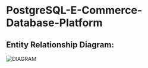 # PostgreSQL-E-Commerce-Database-Platform

## Entity Relationship Diagram:
![DIAGRAM](https://github.com/BeatrisIlieve/PostgreSQL-E-CommerceDatabasePlatform/assets/122045435/c7ed3340-774c-43b0-b0e5-da9990c34591)
